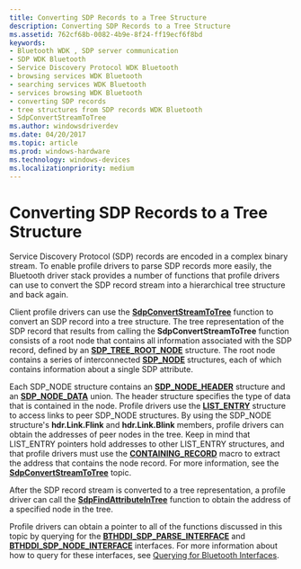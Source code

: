 ```yaml
---
title: Converting SDP Records to a Tree Structure
description: Converting SDP Records to a Tree Structure
ms.assetid: 762cf68b-0082-4b9e-8f24-ff19ecf6f8bd
keywords:
- Bluetooth WDK , SDP server communication
- SDP WDK Bluetooth
- Service Discovery Protocol WDK Bluetooth
- browsing services WDK Bluetooth
- searching services WDK Bluetooth
- services browsing WDK Bluetooth
- converting SDP records
- tree structures from SDP records WDK Bluetooth
- SdpConvertStreamToTree
ms.author: windowsdriverdev
ms.date: 04/20/2017
ms.topic: article
ms.prod: windows-hardware
ms.technology: windows-devices
ms.localizationpriority: medium
---
```


# Converting SDP Records to a Tree Structure


Service Discovery Protocol (SDP) records are encoded in a complex binary stream. To enable profile drivers to parse SDP records more easily, the Bluetooth driver stack provides a number of functions that profile drivers can use to convert the SDP record stream into a hierarchical tree structure and back again.

Client profile drivers can use the [**SdpConvertStreamToTree**](https://msdn.microsoft.com/library/windows/hardware/ff536794) function to convert an SDP record into a tree structure. The tree representation of the SDP record that results from calling the **SdpConvertStreamToTree** function consists of a root node that contains all information associated with the SDP record, defined by an [**SDP\_TREE\_ROOT\_NODE**](https://msdn.microsoft.com/library/windows/hardware/ff536851) structure. The root node contains a series of interconnected [**SDP\_NODE**](https://msdn.microsoft.com/library/windows/hardware/ff536848) structures, each of which contains information about a single SDP attribute.

Each SDP\_NODE structure contains an [**SDP\_NODE\_HEADER**](https://msdn.microsoft.com/library/windows/hardware/ff536850) structure and an [**SDP\_NODE\_DATA**](https://msdn.microsoft.com/library/windows/hardware/ff536849) union. The header structure specifies the type of data that is contained in the node. Profile drivers use the [**LIST\_ENTRY**](https://msdn.microsoft.com/library/windows/hardware/ff554296) structure to access links to peer SDP\_NODE structures. By using the SDP\_NODE structure's **hdr.Link.Flink** and **hdr.Link.Blink** members, profile drivers can obtain the addresses of peer nodes in the tree. Keep in mind that LIST\_ENTRY pointers hold addresses to other LIST\_ENTRY structures, and that profile drivers must use the [**CONTAINING\_RECORD**](https://msdn.microsoft.com/library/windows/hardware/ff542043) macro to extract the address that contains the node record. For more information, see the [**SdpConvertStreamToTree**](https://msdn.microsoft.com/library/windows/hardware/ff536794) topic.

After the SDP record stream is converted to a tree representation, a profile driver can call the [**SdpFindAttributeInTree**](https://msdn.microsoft.com/library/windows/hardware/ff536838) function to obtain the address of a specified node in the tree.

Profile drivers can obtain a pointer to all of the functions discussed in this topic by querying for the [**BTHDDI\_SDP\_PARSE\_INTERFACE**](https://msdn.microsoft.com/library/windows/hardware/ff536636) and [**BTHDDI\_SDP\_NODE\_INTERFACE**](https://msdn.microsoft.com/library/windows/hardware/ff536635) interfaces. For more information about how to query for these interfaces, see [Querying for Bluetooth Interfaces](querying-for-bluetooth-interfaces.md).

 

 





